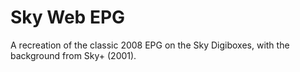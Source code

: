 # Sky Web EPG
A recreation of the classic 2008 EPG on the Sky Digiboxes, with the background from Sky+ (2001).
